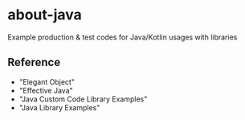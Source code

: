 # about-java

Example production & test codes for Java/Kotlin usages with libraries

## Reference

* "Elegant Object"
* "Effective Java"
* "Java Custom Code Library Examples"
* "Java Library Examples"

